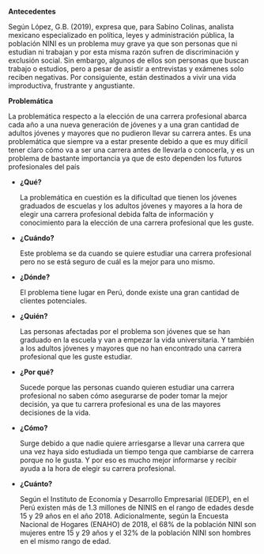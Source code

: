 **Antecedentes**

Según López, G.B. (2019), expresa que, para Sabino Colinas, analista mexicano especializado en política, leyes y administración pública, la población NINI es un problema muy grave ya que son personas que ni estudian ni trabajan y por esta misma razón sufren de discriminación y exclusión social. Sin embargo, algunos de ellos son personas que buscan trabajo o estudios, pero a pesar de asistir a entrevistas y exámenes solo reciben negativas. Por consiguiente, están destinados a vivir una vida improductiva, frustrante y angustiante.

**Problemática**

La problemática respecto a la elección de una carrera profesional abarca cada año a una nueva generación de jóvenes y a una gran cantidad de adultos jóvenes y mayores que no pudieron llevar su carrera antes. Es una problemática que siempre va a estar presente debido a que es muy difícil tener claro cómo va a ser una carrera antes de llevarla o conocerla, y es un problema de bastante importancia ya que de esto dependen los futuros profesionales del país



- **¿Qué?** 

    La problemática en cuestión es la dificultad que tienen los jóvenes graduados de escuelas y los adultos jóvenes y mayores a la hora de elegir una carrera profesional debida falta de información y conocimiento para la elección de una carrera profesional que les guste.

- **¿Cuándo?**

    Este problema se da cuando se quiere estudiar una carrera profesional pero no se está seguro de cuál es la mejor para uno mismo.

- **¿Dónde?**

    El problema tiene lugar en Perú, donde existe una gran cantidad de clientes potenciales.

- **¿Quién?**

    Las personas afectadas por el problema son jóvenes que se han graduado en la escuela y van a empezar la vida universitaria. Y también a los adultos jóvenes y mayores que no han encontrado una carrera profesional que les guste estudiar.

- **¿Por qué?**

    Sucede porque las personas cuando quieren estudiar una carrera profesional no saben cómo asegurarse de poder tomar la mejor decisión, ya que tu carrera profesional es una de las mayores decisiones de la vida.

- **¿Cómo?**

    Surge debido a que nadie quiere arriesgarse a llevar una carrera que una vez haya sido estudiada un tiempo tenga que cambiarse de carrera porque no le gusta. Y por eso es mucho mejor informarse y recibir ayuda a la hora de elegir su carrera profesional.

- **¿Cuánto?**

    Según el Instituto de Economía y Desarrollo Empresarial (IEDEP), en el Perú existen más de 1.3 millones de NINIS en el rango de edades desde 15 y 29 años en el año 2018. Adicionalmente, según la Encuesta Nacional de Hogares (ENAHO) de 2018, el 68% de la población NINI son mujeres entre 15 y 29 años y el 32% de la población NINI son hombres en el mismo rango de edad.